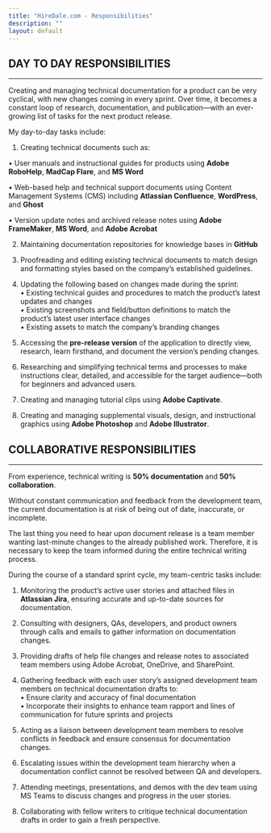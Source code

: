 ```yaml
---
title: "HireDale.com - Responsibilities"
description: ""
layout: default
---
```


## **DAY TO DAY RESPONSIBILITIES**
---
Creating and managing technical documentation for a product can be very cyclical, with new changes coming in every sprint. Over time, it becomes a constant loop of research, documentation, and publication—with an ever-growing list of tasks for the next product release.

My day-to-day tasks include:  

1. Creating technical documents such as:  

• User manuals and instructional guides for products using **Adobe RoboHelp**, **MadCap Flare**, and **MS Word**  

• Web-based help and technical support documents using Content Management Systems (CMS) including **Atlassian Confluence**, **WordPress**, and **Ghost**  

• Version update notes and archived release notes using **Adobe FrameMaker**, **MS Word**, and **Adobe Acrobat**

2. Maintaining documentation repositories for knowledge bases in **GitHub**   

3. Proofreading and editing existing technical documents to match design and formatting styles based on the company’s established guidelines.  

4. Updating the following based on changes made during the sprint:  
• Existing technical guides and procedures to match the product’s latest updates and changes  
• Existing screenshots and field/button definitions to match the product’s latest user interface changes  
• Existing assets to match the company’s branding changes  

5. Accessing the **pre-release version** of the application to directly view, research, learn firsthand, and document the version’s pending changes.  

6. Researching and simplifying technical terms and processes to make instructions clear, detailed, and accessible for the target audience—both for beginners and advanced users.  

7. Creating and managing tutorial clips using **Adobe Captivate**.  

8. Creating and managing supplemental visuals, design, and instructional graphics using **Adobe Photoshop** and **Adobe Illustrator**.

## **COLLABORATIVE RESPONSIBILITIES**
---
From experience, technical writing is **50% documentation** and **50% collaboration**.  

Without constant communication and feedback from the development team, the current documentation is at risk of being out of date, inaccurate, or incomplete. 

The last thing you need to hear upon document release is a team member wanting last-minute changes to the already published work. Therefore, it is necessary to keep the team informed during the entire technical writing process.

During the course of a standard sprint cycle, my team-centric tasks include:  

1. Monitoring the product’s active user stories and attached files in **Atlassian Jira**, ensuring accurate and up-to-date sources for documentation.  

2. Consulting with designers, QAs, developers, and product owners through calls and emails to gather information on documentation changes.  

3. Providing drafts of help file changes and release notes to associated team members using Adobe Acrobat, OneDrive, and SharePoint.  

4. Gathering feedback with each user story’s assigned development team members on technical documentation drafts to:  
   • Ensure clarity and accuracy of final documentation  
   • Incorporate their insights to enhance team rapport and lines of communication for future sprints and projects  

5. Acting as a liaison between development team members to resolve conflicts in feedback and ensure consensus for documentation changes.  

6. Escalating issues within the development team hierarchy when a documentation conflict cannot be resolved between QA and developers.  

7. Attending meetings, presentations, and demos with the dev team using MS Teams to discuss changes and progress in the user stories.  

8. Collaborating with fellow writers to critique technical documentation drafts in order to gain a fresh perspective.

